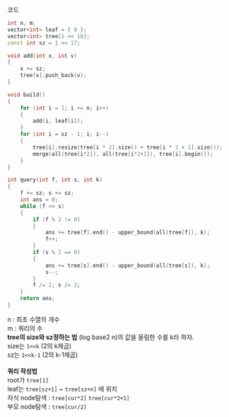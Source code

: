 코드
```cpp
int n, m;
vector<int> leaf = { 0 };
vector<int> tree[1 << 18];
const int sz = 1 << 17;

void add(int x, int v)
{
	x += sz; 
	tree[x].push_back(v);
}

void build()
{
	for (int i = 1; i <= n; i++)
	{
		add(i, leaf[i]);
	}
	for (int i = sz - 1; i; i--)
	{
		tree[i].resize(tree[i * 2].size() + tree[i * 2 + 1].size());
		merge(all(tree[i*2]), all(tree[i*2+1]), tree[i].begin());
	}
}

int query(int f, int s, int k)
{
	f += sz; s += sz;
	int ans = 0;
	while (f <= s)
	{
		if (f % 2 != 0)
		{
			ans += tree[f].end() - upper_bound(all(tree[f]), k);
			f++;
		}
		if (s % 2 == 0)
		{
			ans += tree[s].end() - upper_bound(all(tree[s]), k);
			s--;
		}
		f /= 2; s /= 2;
	}
	return ans;
}
```
n : 최초 수열의 개수  
m : 쿼리의 수   <br>
**tree의 size와 sz정하는 법**
(log base2 n)의 값을 올림한 수를 k라 하자.  
size는 `1<<k` (2의 k제곱)  
sz는 `1<<k-1` (2의 k-1제곱)
<br><br>
**쿼리 작성법**  
root가 `tree[1]`  
leaf는 `tree[sz+1]` ~ `tree[sz+n]` 에 위치  
자식 node탐색 : `tree[cur*2]` `tree[cur*2+1]`  
부모 node탐색 : `tree[cur/2]`
